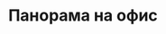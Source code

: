 ---
layout: panorama
parent: '/projects/public/on-the-roof-of-the world'
image: 'http://hub.acherno.com/svn/na-pokriva-na-sveta/Site/Panorami/biser_magazin_final_panorama360_01.bmp'
title: 'Панорама на офис'
sitemap: false
---